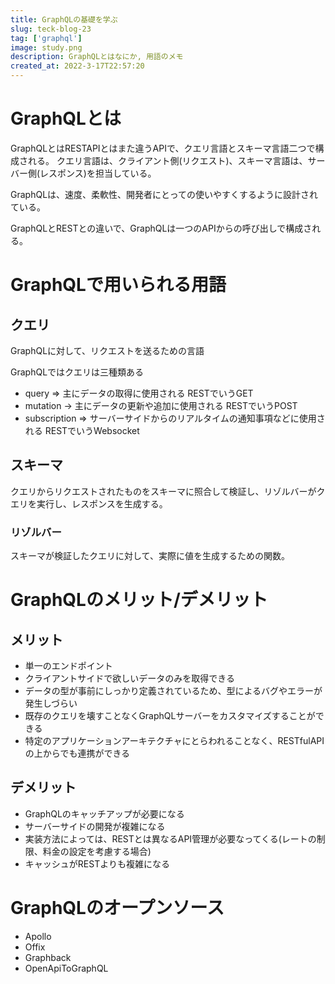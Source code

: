 ```yaml
---
title: GraphQLの基礎を学ぶ
slug: teck-blog-23
tag: ['graphql']
image: study.png
description: GraphQLとはなにか, 用語のメモ
created_at: 2022-3-17T22:57:20
---
```


# GraphQLとは

GraphQLとはRESTAPIとはまた違うAPIで、クエリ言語とスキーマ言語二つで構成される。
クエリ言語は、クライアント側(リクエスト)、スキーマ言語は、サーバー側(レスポンス)を担当している。

GraphQLは、速度、柔軟性、開発者にとっての使いやすくするように設計されている。

GraphQLとRESTとの違いで、GraphQLは一つのAPIからの呼び出しで構成される。

# GraphQLで用いられる用語

## クエリ

GraphQLに対して、リクエストを送るための言語

GraphQLではクエリは三種類ある

- query => 主にデータの取得に使用される RESTでいうGET
- mutation -> 主にデータの更新や追加に使用される RESTでいうPOST
- subscription => サーバーサイドからのリアルタイムの通知事項などに使用される RESTでいうWebsocket

## スキーマ

クエリからリクエストされたものをスキーマに照合して検証し、リゾルバーがクエリを実行し、レスポンスを生成する。

### リゾルバー

スキーマが検証したクエリに対して、実際に値を生成するための関数。

# GraphQLのメリット/デメリット

## メリット

- 単一のエンドポイント
- クライアントサイドで欲しいデータのみを取得できる
- データの型が事前にしっかり定義されているため、型によるバグやエラーが発生しづらい
- 既存のクエリを壊すことなくGraphQLサーバーをカスタマイズすることができる
- 特定のアプリケーションアーキテクチャにとらわれることなく、RESTfulAPIの上からでも連携ができる

## デメリット

- GraphQLのキャッチアップが必要になる
- サーバーサイドの開発が複雑になる
- 実装方法によっては、RESTとは異なるAPI管理が必要なってくる(レートの制限、料金の設定を考慮する場合)
- キャッシュがRESTよりも複雑になる

# GraphQLのオープンソース

- Apollo
- Offix
- Graphback
- OpenApiToGraphQL 